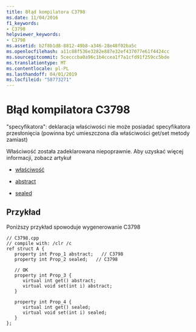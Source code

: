 ```yaml
---
title: Błąd kompilatora C3798
ms.date: 11/04/2016
f1_keywords:
- C3798
helpviewer_keywords:
- C3798
ms.assetid: b2f8b1d8-8812-49b8-a346-28e48f02ba5c
ms.openlocfilehash: a11c88f536e3282e887e32ef437077e61f4424cc
ms.sourcegitcommit: 5cecccba0a96c1b4ccea1f7a1cfd91f259cc5bde
ms.translationtype: MT
ms.contentlocale: pl-PL
ms.lasthandoff: 04/01/2019
ms.locfileid: "58773271"
---
```

# <a name="compiler-error-c3798"></a>Błąd kompilatora C3798

"specyfikatora": deklaracja właściwości nie może posiadać specyfikatora przesłonięcia (powinna być umieszczona dla właściwości get/set metody zamiast)

Właściwość została zadeklarowana niepoprawnie. Aby uzyskać więcej informacji, zobacz artykuł

- [właściwość](../../extensions/property-cpp-component-extensions.md)

- [abstract](../../extensions/abstract-cpp-component-extensions.md)

- [sealed](../../extensions/sealed-cpp-component-extensions.md)

## <a name="example"></a>Przykład

Poniższy przykład spowoduje wygenerowanie C3798

```
// C3798.cpp
// compile with: /clr /c
ref struct A {
   property int Prop_1 abstract;   // C3798
   property int Prop_2 sealed;   // C3798

   // OK
   property int Prop_3 {
      virtual int get() abstract;
      virtual void set(int i) abstract;
   }

   property int Prop_4 {
      virtual int get() sealed;
      virtual void set(int i) sealed;
   }
};
```